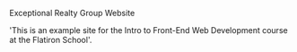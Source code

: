 Exceptional Realty Group Website

 'This is an example site for the Intro to Front-End Web Development course at the Flatiron School'.